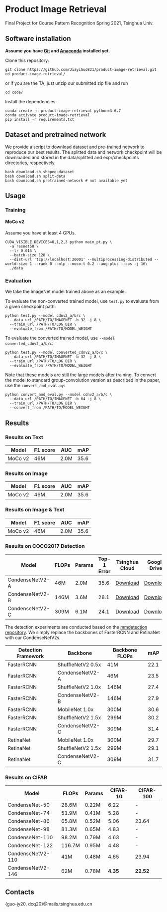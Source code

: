 # Product Image Retrieval

Final Project for Course Pattern Recognition Spring 2021, Tsinghua Univ.


## Software installation

**Assume you have [Git](https://git-scm.com/downloads) and [Anaconda](https://www.anaconda.com/products/individual) installed yet.**

Clone this repository:

```
git clone https://github.com/JiayiGuo821/product-image-retrieval.git
cd product-image-retrieval/
```

or if you are the TA, just unzip our submitted zip file and run
```
cd code/
```

Install the dependencies:
```
conda create -n product-image-retrieval python=3.6.7
conda activate product-image-retrieval
pip install -r requirements.txt
```
## Dataset and pretrained network
We provide a script to download dataset and pre-trained network to reproduce our best results. The splitted data and network checkpoint will be downloaded and stored in the data/splitted and expr/checkpoints directories, respectively.

```
bash download.sh shopee-dataset
bash download.sh split-data
bash download.sh pretrained-network # not available yet
```

## Usage


### Training

#### MoCo v2 
Assume you have at least 4 GPUs.

```
CUDA_VISIBLE_DEVICES=0,1,2,3 python main_pt.py \
  -a resnet50 \
  --lr 0.015 \
  --batch-size 128 \
  --dist-url 'tcp://localhost:20001' --multiprocessing-distributed --world-size 1 --rank 0 --mlp --moco-t 0.2 --aug-plus --cos -j 16\
  ./data
```


### Evaluation
We take the ImageNet model trained above as an example.

To evaluate the non-converted trained model, use `test.py` to evaluate from a given checkpoint path:

```
python test.py --model cdnv2_a/b/c \
  --data_url /PATH/TO/IMAGENET -b 32 -j 8 \
  --train_url /PATH/TO/LOG_DIR \
  --evaluate_from /PATH/TO/MODEL_WEIGHT
```

To evaluate the converted trained model, use `--model converted_cdnv2_a/b/c`:

```
python test.py --model converted_cdnv2_a/b/c \
  --data_url /PATH/TO/IMAGENET -b 32 -j 8 \
  --train_url /PATH/TO/LOG_DIR \
  --evaluate_from /PATH/TO/MODEL_WEIGHT
```

Note that these models are still the large models after training. To convert the model to standard group-convolution version as described in the paper, use the `convert_and_eval.py`:

```
python convert_and_eval.py --model cdnv2_a/b/c \
  --data_url /PATH/TO/IMAGENET -b 64 -j 8 \
  --train_url /PATH/TO/LOG_DIR \
  --convert_from /PATH/TO/MODEL_WEIGHT
```

## Results

### Results on Text

| Model | F1 score | AUC | mAP |
|---|---|---|---|
| MoCo v2 | 46M | 2.0M | 35.6 |

### Results on Image

| Model | F1 score | AUC | mAP |
|---|---|---|---|
| MoCo v2 | 46M | 2.0M | 35.6 |

### Results on Image & Text

| Model | F1 score | AUC | mAP |
|---|---|---|---|
| MoCo v2 | 46M | 2.0M | 35.6 |


### Results on COCO2017 Detection

| Model | FLOPs | Params | Top-1 Error | Tsinghua Cloud | Google Drive |
|---|---|---|---|---|---|
| CondenseNetV2-A | 46M | 2.0M | 35.6 | [Download](https://cloud.tsinghua.edu.cn/smart-link/34933e0e-565b-4633-b1ea-a5266d3d3fcc/) | [Download](https://drive.google.com/file/d/1fhHeAGkdZnOEgv9f-IUCy_uNfc-QHcZ_/view?usp=sharing) |
| CondenseNetV2-B | 146M | 3.6M | 28.1 | [Download](https://cloud.tsinghua.edu.cn/smart-link/444627eb-a296-458e-9a44-db38aca8a761/) | [Download](https://drive.google.com/file/d/1xFR3GcV1tsGq4tHhPS50XCW7AMnfWs6E/view?usp=sharing) |
| CondenseNetV2-C | 309M | 6.1M | 24.1 | [Download](https://cloud.tsinghua.edu.cn/smart-link/4625ac39-54b2-48c1-bcbd-c6d21a6b42fa/) | [Download](https://drive.google.com/file/d/1QaK-5KtVeK-d6ip8RMJhJ87dVmPAnWEA/view?usp=sharing) |

The detection experiments are conducted based on the [mmdetection repository](https://github.com/open-mmlab/mmdetection). We simply replace the backbones of FasterRCNN and RetinaNet with our CondenseNetV2s.

| Detection Framework | Backbone | Backbone FLOPs | mAP |
|---|---|---|---|
| FasterRCNN | ShuffleNetV2 0.5x | 41M | 22.1 |
| FasterRCNN | CondenseNetV2-A | 46M | 23.5 |
| FasterRCNN | ShuffleNetV2 1.0x | 146M | 27.4 |
| FasterRCNN | CondenseNetV2-B | 146M | 27.9 |
| FasterRCNN | MobileNet 1.0x | 300M | 30.6 |
| FasterRCNN | ShuffleNetV2 1.5x | 299M | 30.2 |
| FasterRCNN | CondenseNetV2-C | 309M | 31.4 |
| RetinaNet  | MobileNet 1.0x | 300M | 29.7 |
| RetinaNet  | ShuffleNetV2 1.5x | 299M | 29.1 |
| RetinaNet  | CondenseNetV2-C | 309M | 31.7 |

### Results on CIFAR

| Model | FLOPs | Params | CIFAR-10 | CIFAR-100 |
|---|---|---|---|---|
| CondenseNet-50 | 28.6M | 0.22M | 6.22 | - |
| CondenseNet-74 | 51.9M | 0.41M | 5.28 | - |
| CondenseNet-86 | 65.8M | 0.52M | 5.06 | 23.64 |
| CondenseNet-98 | 81.3M | 0.65M | 4.83 | - |
| CondenseNet-110 | 98.2M | 0.79M | 4.63 | - |
| CondenseNet-122 | 116.7M | 0.95M | 4.48 | - |
| CondenseNetV2-110 | 41M | 0.48M | 4.65 | 23.94 |
| CondenseNetV2-146 | 62M | 0.78M | **4.35** | **22.52** |

## Contacts
{guo-jy20, dcq20}@mails.tsinghua.edu.cn

